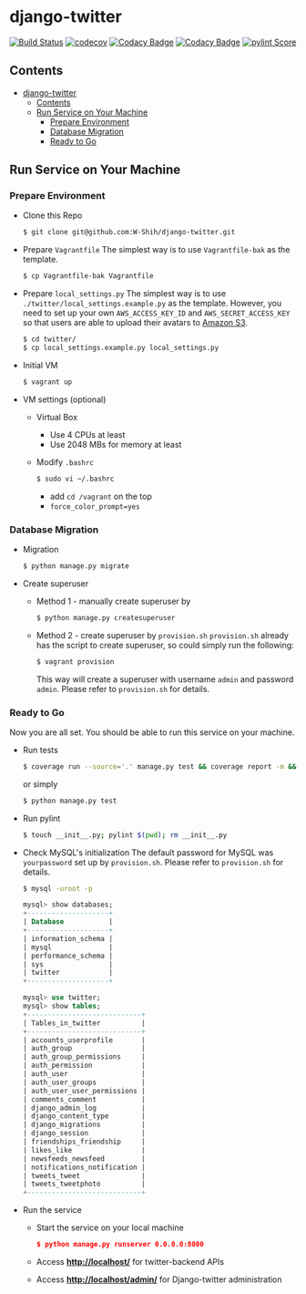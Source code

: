 <!--===============================================================================================
                                 All Rights Reserved.
===================================================================================================
File description:
        README.md to introduce and explain this project

===================================================================================================
   Date      Name                    Description of Change
24-Aug-2021  Wayne Shih              Initial create and add badges
17-Oct-2021  Wayne Shih              Add codacy badges
06-Nov-2021  Wayne Shih              Add pylint badge
18-Jun-2022  Wayne Shih              Update pylint score
30-Aug-2022  Wayne Shih              Add doc on how to run on local machine
$HISTORY$
================================================================================================-->

# django-twitter

[![Build Status](https://app.travis-ci.com/W-Shih/django-twitter.svg?branch=main)](https://app.travis-ci.com/W-Shih/django-twitter)
[![codecov](https://codecov.io/gh/W-Shih/django-twitter/branch/main/graph/badge.svg?token=D5GVH7WM85)](https://codecov.io/gh/W-Shih/django-twitter)
[![Codacy Badge](https://app.codacy.com/project/badge/Grade/dcf1d5f1fffa46ab86d5ec044d8ce7e5)](https://www.codacy.com/gh/W-Shih/django-twitter/dashboard?utm_source=github.com&amp;utm_medium=referral&amp;utm_content=W-Shih/django-twitter&amp;utm_campaign=Badge_Grade)
[![Codacy Badge](https://app.codacy.com/project/badge/Coverage/dcf1d5f1fffa46ab86d5ec044d8ce7e5)](https://www.codacy.com/gh/W-Shih/django-twitter/dashboard?utm_source=github.com&utm_medium=referral&utm_content=W-Shih/django-twitter&utm_campaign=Badge_Coverage)
[![pylint Score](https://mperlet.github.io/pybadge/badges/9.71.svg)](https://app.travis-ci.com/W-Shih/django-twitter) <!-- https://mperlet.github.io/pybadge/ -->

## Contents

- [django-twitter](#django-twitter)
  - [Contents](#contents)
  - [Run Service on Your Machine](#run-service-on-your-machine)
    - [Prepare Environment](#prepare-environment)
    - [Database Migration](#database-migration)
    - [Ready to Go](#ready-to-go)

## Run Service on Your Machine

### Prepare Environment

- Clone this Repo

  ```bash
  $ git clone git@github.com:W-Shih/django-twitter.git
  ```

- Prepare `Vagrantfile`
  The simplest way is to use `Vagrantfile-bak` as the template.

  ```bash
  $ cp Vagrantfile-bak Vagrantfile
  ```

- Prepare `local_settings.py`
  The simplest way is to use `./twitter/local_settings.example.py` as the template. However, you need to set up your own `AWS_ACCESS_KEY_ID` and `AWS_SECRET_ACCESS_KEY` so that users are able to upload their avatars to [Amazon S3](https://aws.amazon.com/s3/).

  ```bash
  $ cd twitter/
  $ cp local_settings.example.py local_settings.py
  ```

- Initial VM

  ```bash
  $ vagrant up
  ```

- VM settings (optional)
  - Virtual Box
    - Use 4 CPUs at least
    - Use 2048 MBs for memory at least
  - Modify `.bashrc`
  
    ```bash
    $ sudo vi ~/.bashrc
    ```

    - add `cd /vagrant` on the top
    - `force_color_prompt=yes`

### Database Migration

- Migration

  ```bash
  $ python manage.py migrate
  ```

- Create superuser
  - Method 1 - manually create superuser by

    ```bash
    $ python manage.py createsuperuser 
    ```

  - Method 2 - create superuser by `provision.sh`
    `provision.sh` already has the script to create superuser, so could simply run the following:

    ```bash
    $ vagrant provision
    ```

    This way will create a superuser with username `admin` and password `admin`. Please refer to `provision.sh` for details.


### Ready to Go

Now you are all set. You should be able to run this service on your machine.

- Run tests
  
  ```bash
  $ coverage run --source='.' manage.py test && coverage report -m && coverage html && cove rage xml
  ```
  
  or simply

  ```bash
  $ python manage.py test
  ```

- Run pylint

  ```bash
  $ touch __init__.py; pylint $(pwd); rm __init__.py
  ```

- Check MySQL's initialization
  The default password for MySQL was `yourpassword` set up by `provision.sh`. Please refer to `provision.sh` for details.

  ```bash
  $ mysql -uroot -p
  ```

  ```sql
  mysql> show databases;
  +--------------------+
  | Database           |
  +--------------------+
  | information_schema |
  | mysql              |
  | performance_schema |
  | sys                |
  | twitter            |
  +--------------------+
  ```

  ```sql
  mysql> use twitter;
  mysql> show tables;
  +----------------------------+
  | Tables_in_twitter          |
  +----------------------------+
  | accounts_userprofile       |
  | auth_group                 |
  | auth_group_permissions     |
  | auth_permission            |
  | auth_user                  |
  | auth_user_groups           |
  | auth_user_user_permissions |
  | comments_comment           |
  | django_admin_log           |
  | django_content_type        |
  | django_migrations          |
  | django_session             |
  | friendships_friendship     |
  | likes_like                 |
  | newsfeeds_newsfeed         |
  | notifications_notification |
  | tweets_tweet               |
  | tweets_tweetphoto          |
  +----------------------------+  
  ```

- Run the service
  - Start the service on your local machine

    ```json
    $ python manage.py runserver 0.0.0.0:8000
    ```

  - Access [**http://localhost/**](http://localhost/) for twitter-backend APIs
  - Access [**http://localhost/admin/**](http://localhost/) for Django-twitter administration
